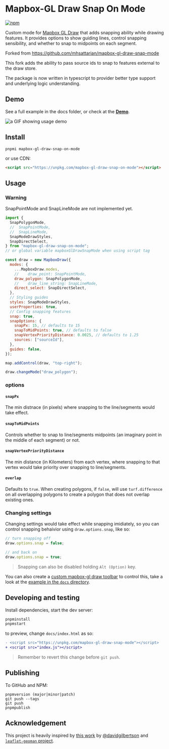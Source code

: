 # Mapbox-GL Draw Snap On Mode

[![npm](https://img.shields.io/npm/v/mapbox-gl-draw-snap-on-mode?color=green)](https://www.npmjs.com/package/mapbox-gl-draw-snap-on-mode)

Custom mode for [Mapbox GL Draw](https://github.com/mapbox/mapbox-gl-draw) that adds snapping ability while drawing features.
It provides options to show guiding lines, control snapping sensibility, and whether to snap to midpoints on each segment.

Forked from https://github.com/mhsattarian/mapbox-gl-draw-snap-mode

This fork adds the ability to pass source ids to snap to features external to the draw store.

The package is now written in typescript to provider better type support and underlying logic understanding.

## Demo

See a full example in the docs folder, or check at the [**Demo**](https://mhsattarian.github.io/mapbox-gl-draw-snap-mode).

![a GIF showing usage demo](docs/demo.gif)

## Install

```shell
pnpmi mapbox-gl-draw-snap-on-mode
```

or use CDN:

```html
<script src="https://unpkg.com/mapbox-gl-draw-snap-on-mode"></script>
```

## Usage

### Warning

SnapPointMode and SnapLineMode are not implemented yet.

```js
import {
  SnapPolygonMode,
  //  SnapPointMode,
  //  SnapLineMode,
  SnapModeDrawStyles,
  SnapDirectSelect,
} from "mapbox-gl-draw-snap-on-mode";
// or global variable mapboxGlDrawSnapMode when using script tag

const draw = new MapboxDraw({
  modes: {
    ...MapboxDraw.modes,
    //    draw_point: SnapPointMode,
    draw_polygon: SnapPolygonMode,
    //    draw_line_string: SnapLineMode,
    direct_select: SnapDirectSelect,
  },
  // Styling guides
  styles: SnapModeDrawStyles,
  userProperties: true,
  // Config snapping features
  snap: true,
  snapOptions: {
    snapPx: 15, // defaults to 15
    snapToMidPoints: true, // defaults to false
    snapVertexPriorityDistance: 0.0025, // defaults to 1.25
    sources: ["sourceId"],
  },
  guides: false,
});

map.addControl(draw, "top-right");

draw.changeMode("draw_polygon");
```

### options

#### `snapPx`

The min distnace (in pixels) where snapping to the line/segments would take effect.

#### `snapToMidPoints`

Controls whether to snap to line/segments midpoints (an imaginary point in the middle of each segment) or not.

#### `snapVertexPriorityDistance`

The min distance (in Kilometers) from each vertex, where snapping to that vertex would take priority over snapping to line/segments.

#### `overlap`

Defaults to `true`. When creating polygons, if `false`, will use `turf.difference` on all overlapping polygons to create a polygon that does not overlap existing ones.

### Changing settings

Changing settings would take effect while snapping imidiately, so you can control snapping behaivior using `draw.options.snap`, like so:

```js
// turn snapping off
draw.options.snap = false;

// and back on
draw.options.snap = true;
```

> Snapping can also be disabled holding `Alt (Option)` key.

You can also create a [custom mapbox-gl draw toolbar](https://github.com/mapbox/mapbox-gl-draw/issues/874#issuecomment-470591089) to control this, take a look at the [example in the `docs` directory](/docs/index.html#L122).

## Developing and testing

Install dependencies, start the dev server:

```bash
pnpminstall
pnpmstart
```

to preview, change `docs/index.html` as so:

```diff
- <script src="https://unpkg.com/mapbox-gl-draw-snap-mode"></script>
+ <script src="index.js"></script>
```

> Remember to revert this change before `git push`.

## Publishing

To GitHub and NPM:

```
pnpmversion (major|minor|patch)
git push --tags
git push
pnpmpublish
```

## Acknowledgement

This project is heavily inspired by [this work](https://github.com/mapbox/mapbox-gl-draw/issues/865) by [@davidgilbertson](https://github.com/davidgilbertson) and [`leaflet-geoman` project](https://github.com/geoman-io/leaflet-geoman).
